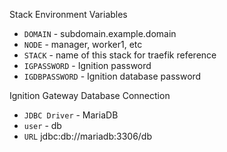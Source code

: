 Stack Environment Variables

- `DOMAIN` - subdomain.example.domain
- `NODE` - manager, worker1, etc
- `STACK` - name of this stack for traefik reference
- `IGPASSWORD` - Ignition password
- `IGDBPASSWORD` - Ignition database password

Ignition Gateway Database Connection

- `JDBC Driver` - MariaDB
- `user` - db
- `URL` jdbc:db://mariadb:3306/db
